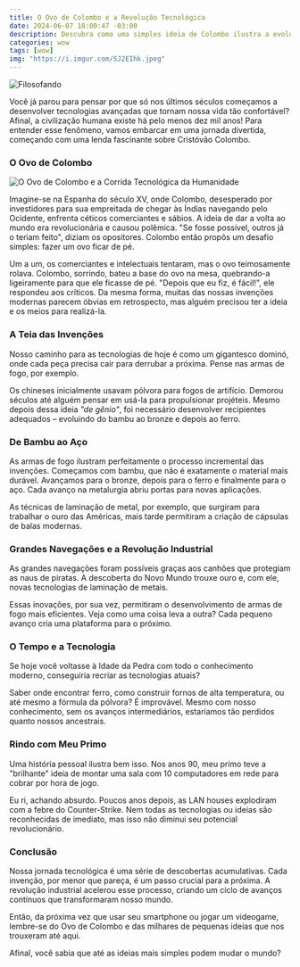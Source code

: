 ```yaml
---
title: O Ovo de Colombo e a Revolução Tecnológica
date: 2024-06-07 18:00:47 -03:00
description: Descubra como uma simples ideia de Colombo ilustra a evolução das tecnologias que transformaram nossa vida ao longo dos séculos.
categories: wow
tags: [wow]
img: "https://i.imgur.com/SJ2EIhk.jpeg"
---
```


![Filosofando](https://cdn.jsdelivr.net/gh/geanramos/files/img/filosofando.png)

Você já parou para pensar por que só nos últimos séculos começamos a desenvolver tecnologias avançadas que tornam nossa vida tão confortável? Afinal, a civilização humana existe há pelo menos dez mil anos! Para entender esse fenômeno, vamos embarcar em uma jornada divertida, começando com uma lenda fascinante sobre Cristóvão Colombo.

### O Ovo de Colombo

![O Ovo de Colombo e a Corrida Tecnológica da Humanidade](https://i.imgur.com/SJ2EIhk.jpeg)

Imagine-se na Espanha do século XV, onde Colombo, desesperado por investidores para sua empreitada de chegar às Índias navegando pelo Ocidente, enfrenta céticos comerciantes e sábios. A ideia de dar a volta ao mundo era revolucionária e causou polêmica. "Se fosse possível, outros já o teriam feito", diziam os opositores. Colombo então propôs um desafio simples: fazer um ovo ficar de pé.

Um a um, os comerciantes e intelectuais tentaram, mas o ovo teimosamente rolava. Colombo, sorrindo, bateu a base do ovo na mesa, quebrando-a ligeiramente para que ele ficasse de pé. "Depois que eu fiz, é fácil!", ele respondeu aos críticos. Da mesma forma, muitas das nossas invenções modernas parecem óbvias em retrospecto, mas alguém precisou ter a ideia e os meios para realizá-la.

### A Teia das Invenções

Nosso caminho para as tecnologias de hoje é como um gigantesco dominó, onde cada peça precisa cair para derrubar a próxima. Pense nas armas de fogo, por exemplo. 

Os chineses inicialmente usavam pólvora para fogos de artifício. Demorou séculos até alguém pensar em usá-la para propulsionar projéteis. Mesmo depois dessa ideia *"de gênio"*, foi necessário desenvolver recipientes adequados – evoluindo do bambu ao bronze e depois ao ferro.

### De Bambu ao Aço

As armas de fogo ilustram perfeitamente o processo incremental das invenções. Começamos com bambu, que não é exatamente o material mais durável. Avançamos para o bronze, depois para o ferro e finalmente para o aço. Cada avanço na metalurgia abriu portas para novas aplicações. 

As técnicas de laminação de metal, por exemplo, que surgiram para trabalhar o ouro das Américas, mais tarde permitiram a criação de cápsulas de balas modernas.

### Grandes Navegações e a Revolução Industrial

As grandes navegações foram possíveis graças aos canhões que protegiam as naus de piratas. A descoberta do Novo Mundo trouxe ouro e, com ele, novas tecnologias de laminação de metais. 

Essas inovações, por sua vez, permitiram o desenvolvimento de armas de fogo mais eficientes. Veja como uma coisa leva a outra? Cada pequeno avanço cria uma plataforma para o próximo.

### O Tempo e a Tecnologia

Se hoje você voltasse à Idade da Pedra com todo o conhecimento moderno, conseguiria recriar as tecnologias atuais? 

Saber onde encontrar ferro, como construir fornos de alta temperatura, ou até mesmo a fórmula da pólvora? 
É improvável. Mesmo com nosso conhecimento, sem os avanços intermediários, estaríamos tão perdidos quanto nossos ancestrais.

### Rindo com Meu Primo

Uma história pessoal ilustra bem isso. Nos anos 90, meu primo teve a "brilhante" ideia de montar uma sala com 10 computadores em rede para cobrar por hora de jogo. 

Eu ri, achando absurdo. Poucos anos depois, as LAN houses explodiram com a febre do Counter-Strike. Nem todas as tecnologias ou ideias são reconhecidas de imediato, mas isso não diminui seu potencial revolucionário.

### Conclusão

Nossa jornada tecnológica é uma série de descobertas acumulativas. 
Cada invenção, por menor que pareça, é um passo crucial para a próxima. 
A revolução industrial acelerou esse processo, criando um ciclo de avanços contínuos que transformaram nosso mundo. 

Então, da próxima vez que usar seu smartphone ou jogar um videogame, lembre-se do Ovo de Colombo e das milhares de pequenas ideias que nos trouxeram até aqui. 

Afinal, você sabia que até as ideias mais simples podem mudar o mundo?